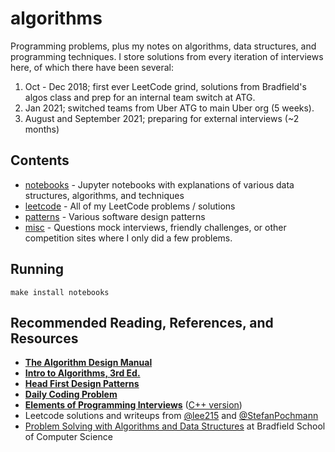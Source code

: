 # algorithms

Programming problems, plus my notes on algorithms, data structures, and programming techniques. I store solutions from every iteration of interviews here, of which there have been several:
1. Oct - Dec 2018; first ever LeetCode grind, solutions from Bradfield's algos class and prep for an internal team switch at ATG.
1. Jan 2021;  switched teams from Uber ATG to main Uber org (5 weeks).
1. August and September 2021; preparing for external interviews (~2 months)


## Contents
- [notebooks](notebooks/) - Jupyter notebooks with explanations of various data structures, algorithms, and techniques
- [leetcode](leetcode/) - All of my LeetCode problems / solutions
- [patterns](patterns/) - Various software design patterns
- [misc](misc/) - Questions mock interviews, friendly challenges, or other competition sites where I only did a few problems.

## Running
```
make install notebooks
```

## Recommended Reading, References, and Resources
- __[The Algorithm Design Manual](https://www.amazon.com/Algorithm-Design-Manual-Computer-Science/dp/3030542556)__
- __[Intro to Algorithms, 3rd Ed.](https://www.amazon.com/Introduction-Algorithms-3rd-MIT-Press/dp/0262033844)__
- __[Head First Design Patterns](https://www.amazon.com/Head-First-Design-Patterns-Brain-Friendly/dp/0596007124)__
- __[Daily Coding Problem](https://www.amazon.com/Daily-Coding-Problem-exceptionally-interviews/dp/1793296634)__
- __[Elements of Programming Interviews](https://www.amazon.com/Elements-Programming-Interviews-Python-Insiders/dp/1537713949)__ ([C++ version](https://www.amazon.com/Elements-Programming-Interviews-Insiders-Guide/dp/1479274836))
- Leetcode solutions and writeups from [@lee215](https://leetcode.com/lee215/) and [@StefanPochmann](https://leetcode.com/StefanPochmann/)
- [Problem Solving with Algorithms and Data Structures](https://bradfieldcs.com/courses/algorithms/) at Bradfield School of Computer Science